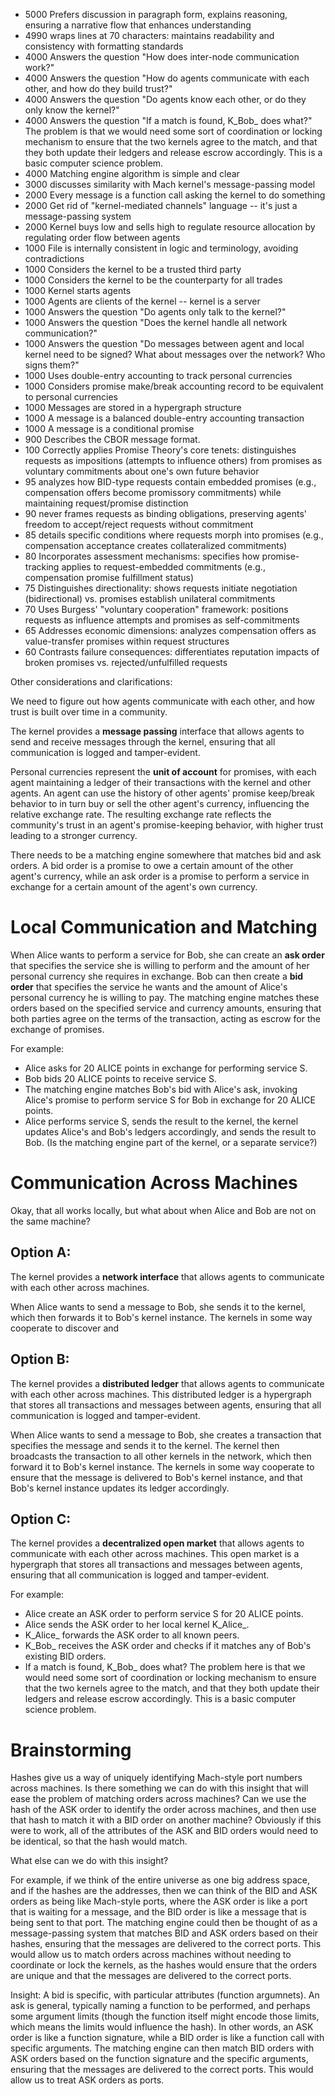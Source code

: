 - 5000 Prefers discussion in paragraph form, explains reasoning, ensuring a narrative flow that enhances understanding
- 4990 wraps lines at 70 characters: maintains readability and consistency with formatting standards
- 4000 Answers the question "How does inter-node communication work?"
- 4000 Answers the question "How do agents communicate with each other, and how do they build trust?"
- 4000 Answers the question "Do agents know each other, or do they only know the kernel?"
- 4000 Answers the question "If a match is found, K_Bob_ does what?"  The problem is that we would need some sort of coordination or locking mechanism to ensure that the two kernels agree to the match, and that they both update their ledgers and release escrow accordingly.  This is a basic computer science problem.
- 4000 Matching engine algorithm is simple and clear
- 3000 discusses similarity with Mach kernel's message-passing model
- 2000 Every message is a function call asking the kernel to do something
- 2000 Get rid of "kernel-mediated channels" language -- it's just a message-passing system
- 2000 Kernel buys low and sells high to regulate resource allocation by regulating order flow between agents
- 1000 File is internally consistent in logic and terminology, avoiding contradictions
- 1000 Considers the kernel to be a trusted third party
- 1000 Considers the kernel to be the counterparty for all trades
- 1000 Kernel starts agents
- 1000 Agents are clients of the kernel -- kernel is a server
- 1000 Answers the question "Do agents only talk to the kernel?" 
- 1000 Answers the question "Does the kernel handle all network communication?" 
- 1000 Answers the question "Do messages between agent and local kernel need to be signed?  What about messages over the network?  Who signs them?" 
- 1000 Uses double-entry accounting to track personal currencies
- 1000 Considers promise make/break accounting record to be equivalent to personal currencies 
- 1000 Messages are stored in a hypergraph structure
- 1000 A message is a balanced double-entry accounting transaction
- 1000 A message is a conditional promise
- 900 Describes the CBOR message format.
- 100 Correctly applies Promise Theory's core tenets: distinguishes requests as impositions (attempts to influence others) from promises as voluntary commitments about one's own future behavior
- 95 analyzes how BID-type requests contain embedded promises (e.g., compensation offers become promissory commitments) while maintaining request/promise distinction
- 90 never frames requests as binding obligations, preserving agents' freedom to accept/reject requests without commitment
- 85 details specific conditions where requests morph into promises (e.g., compensation acceptance creates collateralized commitments)
- 80 Incorporates assessment mechanisms: specifies how promise-tracking applies to request-embedded commitments (e.g., compensation promise fulfillment status)
- 75 Distinguishes directionality: shows requests initiate negotiation (bidirectional) vs. promises establish unilateral commitments
- 70 Uses Burgess' "voluntary cooperation" framework: positions requests as influence attempts and promises as self-commitments
- 65 Addresses economic dimensions: analyzes compensation offers as value-transfer promises within request structures
- 60 Contrasts failure consequences: differentiates reputation impacts of broken promises vs. rejected/unfulfilled requests

Other considerations and clarifications:

We need to figure out how agents communicate with each other, and how
trust is built over time in a community. 

The kernel provides a **message passing** interface that allows
agents to send and receive messages through the kernel, ensuring that
all communication is logged and tamper-evident. 

Personal currencies represent the **unit of account** for
promises, with each agent maintaining a ledger of their transactions
with the kernel and other agents.  An agent can use the history of
other agents' promise keep/break behavior to in turn buy or sell the
other agent's currency, influencing the relative exchange rate.  The
resulting exchange rate reflects the community's trust in an agent's
promise-keeping behavior, with higher trust leading to a stronger
currency.

There needs to be a matching engine somewhere that matches
bid and ask orders.  A bid order is a promise to owe a certain amount
of the other agent's currency, while an ask order is a promise to
perform a service in exchange for a certain amount of the
agent's own currency.  

# Local Communication and Matching

When Alice wants to perform a service for Bob, she can create an
**ask order** that specifies the service she is willing to perform and
the amount of her personal currency she requires in exchange. Bob can
then create a **bid order** that specifies the service he wants and the
amount of Alice's personal currency he is willing to pay.  The matching
engine matches these orders based on the specified service and
currency amounts, ensuring that both parties agree on the terms of the
transaction, acting as escrow for the exchange of promises.

For example:

- Alice asks for 20 ALICE points in exchange for performing service S.
- Bob bids 20 ALICE points to receive service S.
- The matching engine matches Bob's bid with Alice's ask, invoking Alice's
  promise to perform service S for Bob in exchange for 20 ALICE points.
- Alice performs service S, sends the result to the kernel, the kernel
  updates Alice's and Bob's ledgers accordingly, and sends the result
  to Bob.   (Is the matching engine part of the kernel, or a separate
  service?)

# Communication Across Machines

Okay, that all works locally, but what about when Alice and Bob are
not on the same machine?  

## Option A:

The kernel provides a **network interface** that allows agents to
communicate with each other across machines. 

When Alice wants to send a message to Bob, she sends it to the kernel,
which then forwards it to Bob's kernel instance. The kernels in some
way cooperate to discover and 

## Option B:

The kernel provides a **distributed ledger** that allows agents to
communicate with each other across machines.  This distributed ledger
is a hypergraph that stores all transactions and messages between
agents, ensuring that all communication is logged and tamper-evident.

When Alice wants to send a message to Bob, she creates a transaction
that specifies the message and sends it to the kernel. The kernel
then broadcasts the transaction to all other kernels in the network,
which then forward it to Bob's kernel instance. The kernels in some
way cooperate to ensure that the message is delivered to Bob's kernel
instance, and that Bob's kernel instance updates its ledger accordingly.

## Option C:

The kernel provides a **decentralized open market** that allows agents to
communicate with each other across machines. This open market is a
hypergraph that stores all transactions and messages between
agents, ensuring that all communication is logged and tamper-evident.

For example:

- Alice create an ASK order to perform service S for 20 ALICE points.
- Alice sends the ASK order to her local kernel K_Alice_.
- K_Alice_ forwards the ASK order to all known peers.
- K_Bob_ receives the ASK order and checks if it matches any of Bob's
  existing BID orders.
- If a match is found, K_Bob_ does what?  The problem here is that we
  would need some sort of coordination or locking mechanism to ensure
  that the two kernels agree to the match, and that they both update
  their ledgers and release escrow accordingly.  This is a
  basic computer science problem.



# Brainstorming

Hashes give us a way of uniquely identifying Mach-style port numbers
across machines.  Is there something we can do with this insight that
will ease the problem of matching orders across machines?  Can we use
the hash of the ASK order to identify the order across machines, and
then use that hash to match it with a BID order on another machine?
Obviously if this were to work, all of the attributes of the ASK and
BID orders would need to be identical, so that the hash would match.

What else can we do with this insight?  

For example, if we think of the entire universe as one big address
space, and if the hashes are the addresses, then we can think of the
BID and ASK orders as being like Mach-style ports, where the ASK order
is like a port that is waiting for a message, and the BID order is
like a message that is being sent to that port.  The matching engine
could then be thought of as a message-passing system that matches
BID and ASK orders based on their hashes, ensuring that the
messages are delivered to the correct ports.  This would allow us to
match orders across machines without needing to coordinate or lock
the kernels, as the hashes would ensure that the orders are unique and
that the messages are delivered to the correct ports.

Insight:  A bid is specific, with particular attributes (function
argumnets).  An ask is general, typically naming a function to be
performed, and perhaps some argument limits (though the function
itself might encode those limits, which means the limits would
influence the hash).  In other words, an ASK order is like a
function signature, while a BID order is like a function call with
specific arguments.  The matching engine can then match BID orders
with ASK orders based on the function signature and the specific
arguments, ensuring that the messages are delivered to the correct
ports.  This would allow us to treat ASK orders as ports.





